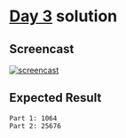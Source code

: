 # [Day 3](https://adventofcode.com/2019/day/3) solution

## Screencast

[![screencast](http://i3.ytimg.com/vi/TvggHBRaGqs/hqdefault.jpg)](https://www.youtube.com/watch?v=TvggHBRaGqs&t=8075s)

## Expected Result

```console
Part 1: 1064
Part 2: 25676
```
